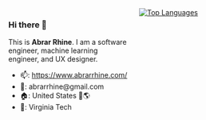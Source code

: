 <div style="display: flex;">
  <div style="flex: 1; margin-right: 20px;">
    <h3>Hi there 👋</h3>
    <p>
      This is <strong>Abrar Rhine</strong>. I am a software engineer, machine learning engineer, and UX designer.
    </p>
    <ul>
      <li>📫: <a href="https://www.abrarrhine.com/">https://www.abrarrhine.com/</a></li>
      <li>📧: abrarrhine@gmail.com</li>
      <li>🏠: United States 🗽🌎</li>
      <li>🏫: Virginia Tech</li>
    </ul>
  </div>
  <div style="flex: 1;">
    <a href="https://github.com/abrarrhine/github-readme-stats">
      <img src="https://github-readme-stats-git-masterrstaa-rickstaa.vercel.app/api/top-langs/?username=abrarrhine&bg_color=000000&text_color=4CAF50" alt="Top Languages" />
    </a>
  </div>
</div>
